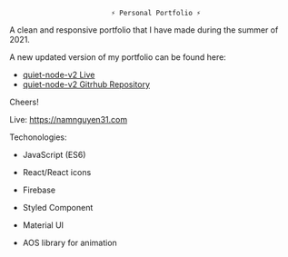                              ⚡️ Personal Portfolio ⚡️

A clean and responsive portfolio that I have made during the summer of 2021. 

A new updated version of my portfolio can be found here: 
  - [quiet-node-v2 Live](https://quiet-node.vercel.app)
  - [quiet-node-v2 Gitrhub Repository](https://github.com/quiet-node/portfolio-v2) 

Cheers!

Live: https://namnguyen31.com

Techonologies:

- JavaScript (ES6)

- React/React icons

- Firebase

- Styled Component

- Material UI

- AOS library for animation
